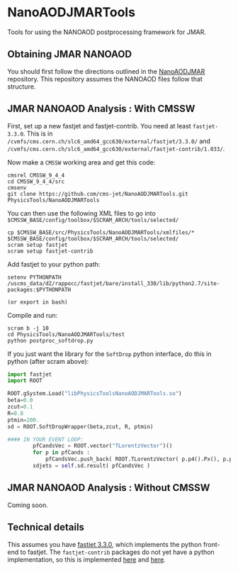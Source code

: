 # NanoAODJMARTools
Tools for using the NANOAOD postprocessing framework for JMAR. 


## Obtaining JMAR NANOAOD

You should first follow the directions outlined in the [NanoAODJMAR](https://github.com/cms-jet/NanoAODJMAR) repository. This repository assumes the NANOAOD files follow that structure. 

## JMAR NANOAOD Analysis : With CMSSW

First, set up a new fastjet and fastjet-contrib. You need at least `fastjet-3.3.0`. This is in 
`/cvmfs/cms.cern.ch/slc6_amd64_gcc630/external/fastjet/3.3.0/` and `/cvmfs/cms.cern.ch/slc6_amd64_gcc630/external/fastjet-contrib/1.033/`. 

Now make a `CMSSW` working area and get this code:
```
cmsrel CMSSW_9_4_4
cd CMSSW_9_4_4/src
cmsenv
git clone https://github.com/cms-jet/NanoAODJMARTools.git PhysicsTools/NanoAODJMARTools
```


You can then use the following XML files to go into `$CMSSW_BASE/config/toolbox/$SCRAM_ARCH/tools/selected/`

```
cp $CMSSW_BASE/src/PhysicsTools/NanoAODJMARTools/xmlfiles/* $CMSSW_BASE/config/toolbox/$SCRAM_ARCH/tools/selected/
scram setup fastjet
scram setup fastjet-contrib
```

Add fastjet to your python path:
```
setenv PYTHONPATH /uscms_data/d2/rappocc/fastjet/bare/install_330/lib/python2.7/site-packages:$PYTHONPATH

(or export in bash)
```


Compile and run:
```
scram b -j 10
cd PhysicsTools/NanoAODJMARTools/test
python postproc_softdrop.py
```

If you just want the library for the `SoftDrop` python interface, do this in python (after scram above):

```python 
import fastjet
import ROOT

ROOT.gSystem.Load("libPhysicsToolsNanoAODJMARTools.so")
beta=0.0
zcut=0.1
R=0.8
ptmin=200.
sd = ROOT.SoftDropWrapper(beta,zcut, R, ptmin)

#### IN YOUR EVENT LOOP:
        pfCandsVec = ROOT.vector("TLorentzVector")()
        for p in pfCands :
            pfCandsVec.push_back( ROOT.TLorentzVector( p.p4().Px(), p.p4().Py(), p.p4().Pz(), p.p4().E()) )
        sdjets = self.sd.result( pfCandsVec )
```



## JMAR NANOAOD Analysis : Without CMSSW 

Coming soon. 


## Technical details

This assumes you have [fastjet 3.3.0](http://fastjet.fr/repo/doxygen-3.3.0/), which implements the python front-end to fastjet. The `fastjet-contrib` packages do not yet have a python implementation, so this is implemented [here](https://github.com/cms-jet/NanoAODJMARTools/blob/master/src/Recluster.cc) and [here](https://github.com/cms-jet/NanoAODJMARTools/blob/master/interface/Recluster.h).



